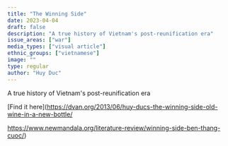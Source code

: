 ```yaml
---
title: "The Winning Side"
date: 2023-04-04
draft: false
description: "A true history of Vietnam's post-reunification era"
issue_areas: ["war"]
media_types: ["visual article"]
ethnic_groups: ["vietnamese"]
image: ""
type: regular
author: "Huy Duc"
---
```


A true history of Vietnam's post-reunification era

[Find it here](https://dvan.org/2013/06/huy-ducs-the-winning-side-old-wine-in-a-new-bottle/

https://www.newmandala.org/literature-review/winning-side-ben-thang-cuoc/)
